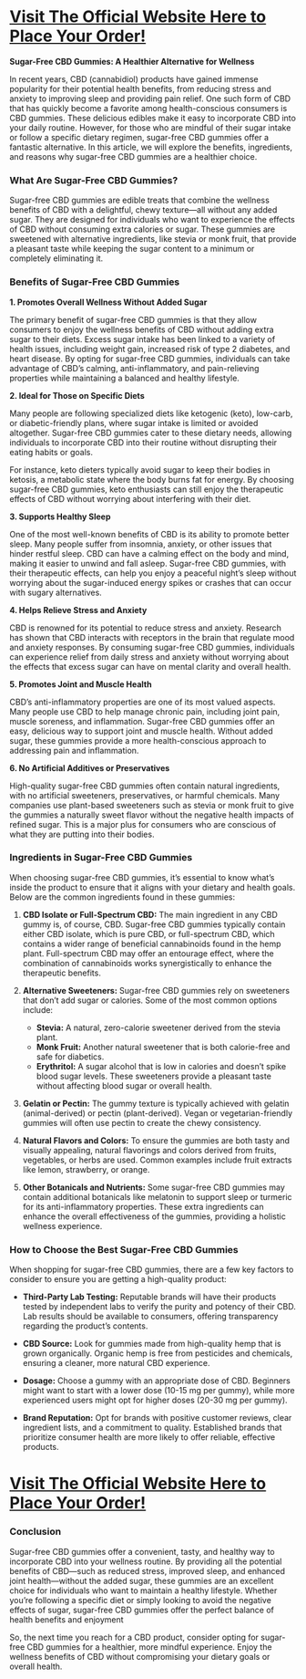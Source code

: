 <h1><a href="https://getdeals24x7.com/order-sugar"><strong>Visit The Official Website Here to Place Your Order!<br /></strong></a></h1>
<p><strong>Sugar-Free CBD Gummies: A Healthier Alternative for Wellness</strong></p>
<p>In recent years, CBD (cannabidiol) products have gained immense popularity for their potential health benefits, from reducing stress and anxiety to improving sleep and providing pain relief. One such form of CBD that has quickly become a favorite among health-conscious consumers is CBD gummies. These delicious edibles make it easy to incorporate CBD into your daily routine. However, for those who are mindful of their sugar intake or follow a specific dietary regimen, sugar-free CBD gummies offer a fantastic alternative. In this article, we will explore the benefits, ingredients, and reasons why sugar-free CBD gummies are a healthier choice.</p>
<h3>What Are Sugar-Free CBD Gummies?</h3>
<p>Sugar-free CBD gummies are edible treats that combine the wellness benefits of CBD with a delightful, chewy texture&mdash;all without any added sugar. They are designed for individuals who want to experience the effects of CBD without consuming extra calories or sugar. These gummies are sweetened with alternative ingredients, like stevia or monk fruit, that provide a pleasant taste while keeping the sugar content to a minimum or completely eliminating it.</p>
<h3>Benefits of Sugar-Free CBD Gummies</h3>
<p><strong>1. Promotes Overall Wellness Without Added Sugar</strong></p>
<p>The primary benefit of sugar-free CBD gummies is that they allow consumers to enjoy the wellness benefits of CBD without adding extra sugar to their diets. Excess sugar intake has been linked to a variety of health issues, including weight gain, increased risk of type 2 diabetes, and heart disease. By opting for sugar-free CBD gummies, individuals can take advantage of CBD&rsquo;s calming, anti-inflammatory, and pain-relieving properties while maintaining a balanced and healthy lifestyle.</p>
<p><strong>2. Ideal for Those on Specific Diets</strong></p>
<p>Many people are following specialized diets like ketogenic (keto), low-carb, or diabetic-friendly plans, where sugar intake is limited or avoided altogether. Sugar-free CBD gummies cater to these dietary needs, allowing individuals to incorporate CBD into their routine without disrupting their eating habits or goals.</p>
<p>For instance, keto dieters typically avoid sugar to keep their bodies in ketosis, a metabolic state where the body burns fat for energy. By choosing sugar-free CBD gummies, keto enthusiasts can still enjoy the therapeutic effects of CBD without worrying about interfering with their diet.</p>
<p><strong>3. Supports Healthy Sleep</strong></p>
<p>One of the most well-known benefits of CBD is its ability to promote better sleep. Many people suffer from insomnia, anxiety, or other issues that hinder restful sleep. CBD can have a calming effect on the body and mind, making it easier to unwind and fall asleep. Sugar-free CBD gummies, with their therapeutic effects, can help you enjoy a peaceful night&rsquo;s sleep without worrying about the sugar-induced energy spikes or crashes that can occur with sugary alternatives.</p>
<p><strong>4. Helps Relieve Stress and Anxiety</strong></p>
<p>CBD is renowned for its potential to reduce stress and anxiety. Research has shown that CBD interacts with receptors in the brain that regulate mood and anxiety responses. By consuming sugar-free CBD gummies, individuals can experience relief from daily stress and anxiety without worrying about the effects that excess sugar can have on mental clarity and overall health.</p>
<p><strong>5. Promotes Joint and Muscle Health</strong></p>
<p>CBD&rsquo;s anti-inflammatory properties are one of its most valued aspects. Many people use CBD to help manage chronic pain, including joint pain, muscle soreness, and inflammation. Sugar-free CBD gummies offer an easy, delicious way to support joint and muscle health. Without added sugar, these gummies provide a more health-conscious approach to addressing pain and inflammation.</p>
<p><strong>6. No Artificial Additives or Preservatives</strong></p>
<p>High-quality sugar-free CBD gummies often contain natural ingredients, with no artificial sweeteners, preservatives, or harmful chemicals. Many companies use plant-based sweeteners such as stevia or monk fruit to give the gummies a naturally sweet flavor without the negative health impacts of refined sugar. This is a major plus for consumers who are conscious of what they are putting into their bodies.</p>
<h3>Ingredients in Sugar-Free CBD Gummies</h3>
<p>When choosing sugar-free CBD gummies, it&rsquo;s essential to know what&rsquo;s inside the product to ensure that it aligns with your dietary and health goals. Below are the common ingredients found in these gummies:</p>
<ol>
<li>
<p><strong>CBD Isolate or Full-Spectrum CBD:</strong> The main ingredient in any CBD gummy is, of course, CBD. Sugar-free CBD gummies typically contain either CBD isolate, which is pure CBD, or full-spectrum CBD, which contains a wider range of beneficial cannabinoids found in the hemp plant. Full-spectrum CBD may offer an entourage effect, where the combination of cannabinoids works synergistically to enhance the therapeutic benefits.</p>
</li>
<li>
<p><strong>Alternative Sweeteners:</strong> Sugar-free CBD gummies rely on sweeteners that don&rsquo;t add sugar or calories. Some of the most common options include:</p>
<ul>
<li><strong>Stevia:</strong> A natural, zero-calorie sweetener derived from the stevia plant.</li>
<li><strong>Monk Fruit:</strong> Another natural sweetener that is both calorie-free and safe for diabetics.</li>
<li><strong>Erythritol:</strong> A sugar alcohol that is low in calories and doesn&rsquo;t spike blood sugar levels. These sweeteners provide a pleasant taste without affecting blood sugar or overall health.</li>
</ul>
</li>
<li>
<p><strong>Gelatin or Pectin:</strong> The gummy texture is typically achieved with gelatin (animal-derived) or pectin (plant-derived). Vegan or vegetarian-friendly gummies will often use pectin to create the chewy consistency.</p>
</li>
<li>
<p><strong>Natural Flavors and Colors:</strong> To ensure the gummies are both tasty and visually appealing, natural flavorings and colors derived from fruits, vegetables, or herbs are used. Common examples include fruit extracts like lemon, strawberry, or orange.</p>
</li>
<li>
<p><strong>Other Botanicals and Nutrients:</strong> Some sugar-free CBD gummies may contain additional botanicals like melatonin to support sleep or turmeric for its anti-inflammatory properties. These extra ingredients can enhance the overall effectiveness of the gummies, providing a holistic wellness experience.</p>
</li>
</ol>
<h3>How to Choose the Best Sugar-Free CBD Gummies</h3>
<p>When shopping for sugar-free CBD gummies, there are a few key factors to consider to ensure you are getting a high-quality product:</p>
<ul>
<li>
<p><strong>Third-Party Lab Testing:</strong> Reputable brands will have their products tested by independent labs to verify the purity and potency of their CBD. Lab results should be available to consumers, offering transparency regarding the product&rsquo;s contents.</p>
</li>
<li>
<p><strong>CBD Source:</strong> Look for gummies made from high-quality hemp that is grown organically. Organic hemp is free from pesticides and chemicals, ensuring a cleaner, more natural CBD experience.</p>
</li>
<li>
<p><strong>Dosage:</strong> Choose a gummy with an appropriate dose of CBD. Beginners might want to start with a lower dose (10-15 mg per gummy), while more experienced users might opt for higher doses (20-30 mg per gummy).</p>
</li>
<li>
<p><strong>Brand Reputation:</strong> Opt for brands with positive customer reviews, clear ingredient lists, and a commitment to quality. Established brands that prioritize consumer health are more likely to offer reliable, effective products.</p>
</li>
</ul>
<h1><a href="https://getdeals24x7.com/order-sugar"><strong>Visit The Official Website Here to Place Your Order!<br /></strong></a></h1>
<h3>Conclusion</h3>
<p>Sugar-free CBD gummies offer a convenient, tasty, and healthy way to incorporate CBD into your wellness routine. By providing all the potential benefits of CBD&mdash;such as reduced stress, improved sleep, and enhanced joint health&mdash;without the added sugar, these gummies are an excellent choice for individuals who want to maintain a healthy lifestyle. Whether you&rsquo;re following a specific diet or simply looking to avoid the negative effects of sugar, sugar-free CBD gummies offer the perfect balance of health benefits and enjoyment&nbsp;</p>
<p>So, the next time you reach for a CBD product, consider opting for sugar-free CBD gummies for a healthier, more mindful experience. Enjoy the wellness benefits of CBD without compromising your dietary goals or overall health.</p>
<h1>&nbsp;</h1>

